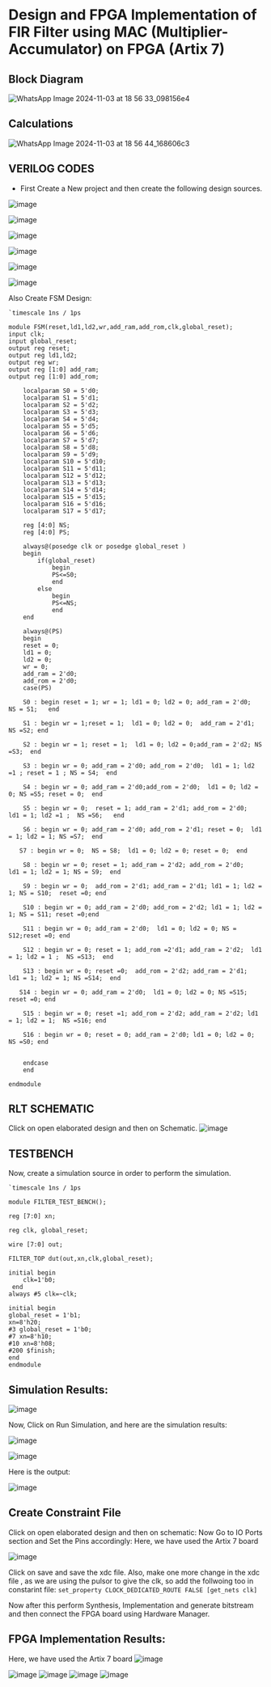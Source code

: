 # Design and FPGA Implementation of FIR Filter using MAC (Multiplier-Accumulator) on FPGA (Artix 7)

## Block Diagram
![WhatsApp Image 2024-11-03 at 18 56 33_098156e4](https://github.com/user-attachments/assets/588239f1-ed55-403d-8eff-1f6b15d18eee)

## Calculations
![WhatsApp Image 2024-11-03 at 18 56 44_168606c3](https://github.com/user-attachments/assets/b858a488-93a2-4294-afe8-2390c8b7ca86)

## VERILOG CODES 
- First Create a New project and then create the following design sources.
  
![image](https://github.com/user-attachments/assets/f3a863d8-21c1-4064-9951-301f0523c0d8)

![image](https://github.com/user-attachments/assets/07c64d44-375e-478f-87f2-be062860ea2b)

![image](https://github.com/user-attachments/assets/8d862878-7e77-43df-9941-de654c360a56)

![image](https://github.com/user-attachments/assets/63b5952b-0a75-42ad-a0ed-4fb09ccbef74)

![image](https://github.com/user-attachments/assets/758edef4-eac6-494d-83f2-8af4f70133cd)

![image](https://github.com/user-attachments/assets/f495f72b-cb0e-44a9-85c8-9f791b522e54)

Also Create FSM Design:
```
`timescale 1ns / 1ps

module FSM(reset,ld1,ld2,wr,add_ram,add_rom,clk,global_reset);
input clk;
input global_reset;
output reg reset;
output reg ld1,ld2;
output reg wr;
output reg [1:0] add_ram;
output reg [1:0] add_rom;

    localparam S0 = 5'd0;
    localparam S1 = 5'd1;
    localparam S2 = 5'd2;
    localparam S3 = 5'd3;
    localparam S4 = 5'd4;
    localparam S5 = 5'd5;
    localparam S6 = 5'd6;
    localparam S7 = 5'd7;
    localparam S8 = 5'd8;
    localparam S9 = 5'd9;
    localparam S10 = 5'd10;
    localparam S11 = 5'd11;
    localparam S12 = 5'd12;
    localparam S13 = 5'd13;
    localparam S14 = 5'd14;
    localparam S15 = 5'd15;
    localparam S16 = 5'd16;
    localparam S17 = 5'd17;
    
    reg [4:0] NS;
    reg [4:0] PS; 
    
    always@(posedge clk or posedge global_reset )
    begin
        if(global_reset)
            begin
            PS<=S0;
            end
        else
            begin
            PS<=NS;
            end
    end
    
    always@(PS)
    begin 
    reset = 0;
    ld1 = 0;
    ld2 = 0;
    wr = 0;
    add_ram = 2'd0;
    add_rom = 2'd0;
    case(PS) 
    
    S0 : begin reset = 1; wr = 1; ld1 = 0; ld2 = 0; add_ram = 2'd0;  NS = S1;   end
    
    S1 : begin wr = 1;reset = 1;  ld1 = 0; ld2 = 0;  add_ram = 2'd1; NS =S2; end 
    
    S2 : begin wr = 1; reset = 1;  ld1 = 0; ld2 = 0;add_ram = 2'd2; NS =S3;  end 
    
    S3 : begin wr = 0; add_ram = 2'd0; add_rom = 2'd0;  ld1 = 1; ld2 =1 ; reset = 1 ; NS = S4;  end 
    
    S4 : begin wr = 0; add_ram = 2'd0;add_rom = 2'd0;  ld1 = 0; ld2 = 0; NS =S5; reset = 0;  end 
    
    S5 : begin wr = 0;  reset = 1; add_ram = 2'd1; add_rom = 2'd0;  ld1 = 1; ld2 =1 ;  NS =S6;   end 
    
    S6 : begin wr = 0; add_ram = 2'd0; add_rom = 2'd1; reset = 0;  ld1 = 1; ld2 = 1; NS =S7;  end 
    
   S7 : begin wr = 0;  NS = S8;  ld1 = 0; ld2 = 0; reset = 0;  end 
    
    S8 : begin wr = 0; reset = 1; add_ram = 2'd2; add_rom = 2'd0;   ld1 = 1; ld2 = 1; NS = S9;  end 
    
    S9 : begin wr = 0;  add_rom = 2'd1; add_ram = 2'd1; ld1 = 1; ld2 = 1; NS = S10;  reset =0; end 
    
    S10 : begin wr = 0; add_ram = 2'd0; add_rom = 2'd2; ld1 = 1; ld2 = 1; NS = S11; reset =0;end 
    
    S11 : begin wr = 0; add_ram = 2'd0;  ld1 = 0; ld2 = 0; NS = S12;reset =0; end 
    
    S12 : begin wr = 0; reset = 1; add_rom =2'd1; add_ram = 2'd2;  ld1 = 1; ld2 = 1 ;  NS =S13;  end 
    
    S13 : begin wr = 0; reset =0;  add_rom = 2'd2; add_ram = 2'd1;  ld1 = 1; ld2 = 1; NS =S14;  end 
    
   S14 : begin wr = 0; add_ram = 2'd0;  ld1 = 0; ld2 = 0; NS =S15; reset =0; end 
    
    S15 : begin wr = 0; reset =1; add_rom = 2'd2; add_ram = 2'd2; ld1 = 1; ld2 = 1;  NS =S16; end 
    
    S16 : begin wr = 0; reset = 0; add_ram = 2'd0; ld1 = 0; ld2 = 0; NS =S0; end 
    
    
    endcase        
    end
    
endmodule
```

## RLT SCHEMATIC
Click on open elaborated design and then on Schematic.
![image](https://github.com/user-attachments/assets/2efcfddb-e597-439c-8fd4-39c03f722977)

## TESTBENCH
Now, create a simulation source in order to perform the simulation.
```
`timescale 1ns / 1ps

module FILTER_TEST_BENCH();

reg [7:0] xn;

reg clk, global_reset;

wire [7:0] out;

FILTER_TOP dut(out,xn,clk,global_reset);
 
initial begin
    clk=1'b0;
 end
always #5 clk=~clk;

initial begin
global_reset = 1'b1;
xn=8'h20;
#3 global_reset = 1'b0;
#7 xn=8'h10;
#10 xn=8'h08;
#200 $finish;
end
endmodule
```
## Simulation Results:

![image](https://github.com/user-attachments/assets/a3422102-1863-40d1-a663-a65b43b393d1)

Now, Click on Run Simulation, and here are the simulation results:

![image](https://github.com/user-attachments/assets/c7ae7152-ba82-4a7e-9fe4-e6e70e22f1a8)

![image](https://github.com/user-attachments/assets/c5d08dd5-cc40-418f-a8d7-4c62eba0e7d5)

Here is the output:

![image](https://github.com/user-attachments/assets/725af67b-222f-4b62-98af-53d64860de8b)

## Create Constraint File
Click on open elaborated design and then on schematic:
Now Go to IO Ports section and Set the Pins accordingly:
Here, we have used the Artix 7 board

![image](https://github.com/user-attachments/assets/adef7fcf-9677-427b-8205-4aa4ce7cbb09)

Click on save and save the xdc file.
Also, make one more change in the xdc file , as we are using the pulsor to give the clk, so add the follwoing too in constarint file:
```set_property CLOCK_DEDICATED_ROUTE FALSE [get_nets clk]```

Now after this perform Synthesis, Implementation and generate bitstream and then connect the FPGA board using Hardware Manager.

## FPGA Implementation Results:
Here, we have used the Artix 7 board
![image](https://github.com/user-attachments/assets/d0052e2f-e67b-47c3-9b66-628f16046ad5)

![image](https://github.com/user-attachments/assets/9643cb92-97fe-49c1-aec7-c63d1bd6f09c)
![image](https://github.com/user-attachments/assets/9c6fd7d2-f03c-40b0-991b-6a5d922b17fc)
![image](https://github.com/user-attachments/assets/72672050-b27f-4f63-9405-b3a789d829e6)
![image](https://github.com/user-attachments/assets/e215d8b1-dde4-4dd8-9612-0a08be684ea1)






